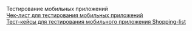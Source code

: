 Тестирование мобильных приложений  
[Чек-лист для тестирования мобильных приложений](https://docs.google.com/spreadsheets/d/1MsmTHNoJRi5idC6vchG89eQe0oqZq8rmoc98nBB9Yd0/edit?usp=sharing)  
[Тест-кейсы для тестирования мобильного приложения Shopping-list ](https://github.com/Larchenko-O/mobile/blob/main/G8-Test%20qases%20-%20Mobile%20-%20Alexey%20Larchenko.pdf)
